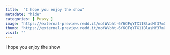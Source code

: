 ```yaml
---
title:  "I hope you enjoy the show"
metadate: "hide"
categories: [ Pussy ]
image: "https://external-preview.redd.it/mofWVbht-6Y6CFqYTX11BlasMf37mOSwE0INXVrAJx4.jpg?auto=webp&s=a37fbc20a7b8b115a8bb5f9587a3dd3c0bc72176"
thumb: "https://external-preview.redd.it/mofWVbht-6Y6CFqYTX11BlasMf37mOSwE0INXVrAJx4.jpg?width=640&crop=smart&auto=webp&s=ff9225e104c18674ca06335dae684209ccd4bc80"
visit: ""
---
```

I hope you enjoy the show

